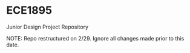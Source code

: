 # ECE1895
Junior Design Project Repository

NOTE:
Repo restructured on 2/29. Ignore all changes made prior to this date.
